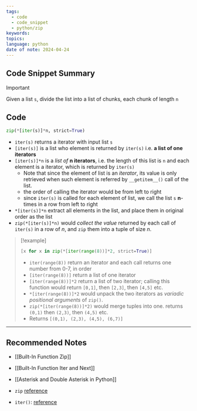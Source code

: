 ```yaml
---
tags:
  - code
  - code_snippet
  - python/zip
keywords: 
topics: 
language: python
date of note: 2024-04-24
---
```


## Code Snippet Summary

>[!important]
>Given a list `s`, divide the list into a list of chunks, each chunk of length `n`


## Code


```python
zip(*[iter(s)]*n, strict=True)
```


- `iter(s)` returns a iterator with input list `s` 
- `[iter(s)]` is a list who element is returned by `iter(s)` i.e. **a list of one iterators**
- `[iter(s)]*n` is a *list of* **n iterators**, i.e. the length of this list is `n` and each element is a iterator, which is returned by `iter(s)`
	- Note that since the element of list is an *iterator*, its value is only retrieved when such element is referred by `__getitem__()` call of the list.
	- the order of calling the iterator would be from left to right
	- since `iter(s)` is called for each element of list, we call the list `s` **n**-times in a row from left to right
- `*[iter(s)]*n` extract all elements in the list, and place them in original order as the list
- `zip(*[iter(s)]*n)` would *collect the value* returned by each call of `iter(s)` in a row of *n*, and `zip` them into a tuple of size *n*. 


>[!example]
> ```python
> [x for x in zip(*[iter(range(8))]*2, strict=True)]
> ```
> - `iter(range(8))` return an iterator and each call returns one number from 0-7, in order
> - `[iter(range(8))]` return a list of one iterator
> - `[iter(range(8))]*2` return a list of two iterator; calling this function would return `[0,1]`, then `[2,3]`, then `[4,5]` etc.
> - `*[iter(range(8))]*2` would unpack the two iterators as *variadic positional arguments* of `zip()`. 
> - `zip(*[iter(range(8))]*2)` would merge tuples into one. returns `(0,1)` then `(2,3)`, then `(4,5)` etc.
> - Returns `[(0,1), (2,3), (4,5), (6,7)]`





-----------
##  Recommended Notes

- [[Built-In Function Zip]]
- [[Built-In Function Iter and Next]]
- [[Asterisk and Double Asterisk in Python]]

- `zip` [reference](https://docs.python.org/3/library/functions.html#zip)
- `iter()`: [reference](https://docs.python.org/3/library/functions.html#iter)